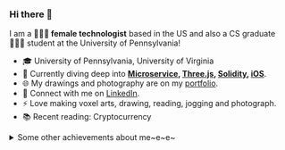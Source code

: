 
### Hi there 👋 

I am a **👩🏻‍💻 female technologist** based in the US and also a CS graduate 👩🏻‍🎓 student at the University of Pennsylvania!  

* 🎓  University of Pennsylvania, University of Virginia
* 🌱   Currently diving deep into **[Microservice](https://github.com/snowyaya/currency-conversion-exchange-kubernetes), [Three.js](https://github.com/snowyaya/ThreeJS-Journey), [Solidity](https://github.com/snowyaya/Blockchain-Python), [iOS](https://github.com/snowyaya/Twitter-iOS)**.
* 🌐   My drawings and photography are on my [portfolio](https://www.yayingliang.com).
* 🤝   Connect with me on [LinkedIn](https://www.linkedin.com/in/yaya-l-8a28171a2/).
* ⚡    Love making voxel arts, drawing, reading, jogging and photograph.
* 📚   Recent reading: Cryptocurrency

<details>
  <summary>Some other achievements about me~e~e~</summary>
  <br>

* 💖   Be proud of UVA & UPenn. 🐾 Proud WaHoo & Quaker. Love Algorithms.
* 🎉   Been a math teacher at **AMHS** (top 1 high school in the US) for 3 years.
